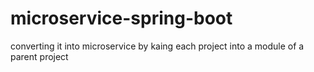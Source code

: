 # microservice-spring-boot


converting it into microservice by kaing each project into a module of a parent project
